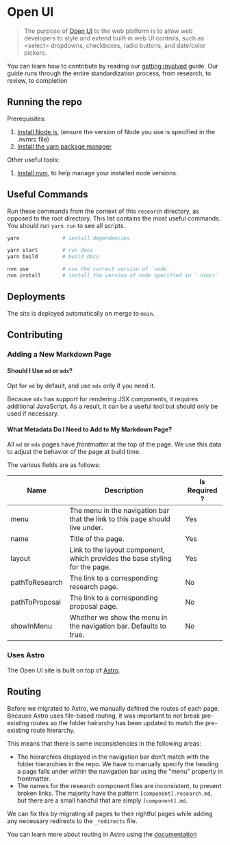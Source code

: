 # Open UI

> The purpose of [Open UI](https://open-ui.org/) to the web platform is to allow web developers to style and extend built-in web UI controls, such as \<select> dropdowns, checkboxes, radio buttons, and date/color pickers.

You can learn how to contribute by reading our [getting involved](https://open-ui.org/get-involved) guide. Our guide runs through the entire standardization process, from research, to review, to completion

## Running the repo

Prerequisites:

1. [Install Node.js](https://nodejs.org), (ensure the version of Node you use is specified in the .nvmrc file)
2. [Install the yarn package manager](https://yarnpkg.com/getting-started/install)

Other useful tools:

1. [Install nvm](https://github.com/nvm-sh/nvm), to help manage your installed node versions.

## Useful Commands

Run these commands from the context of this `research` directory, as opposed to the root directory. This list contains the most useful commands. You should run `yarn run` to see all scripts.

```sh
yarn              # install dependencies

yarn start        # run docs
yarn build        # build docs

nvm use           # use the correct version of `node`
nvm install       # install the version of node specified in `.nvmrc`
```

## Deployments

The site is deployed automatically on merge to `main`.

## Contributing

### Adding a New Markdown Page

#### Should I Use `md` or `mdx`?

Opt for `md` by default, and use `mdx` only if you need it.

Because `mdx` has support for rendering JSX components, it requires additional JavaScript. As a result, it can be a useful tool but should only be used if necessary.

#### What Metadata Do I Need to Add to My Markdown Page?

All `md` or `mdx` pages have _frontmatter_ at the top of the page. We use this data to adjust the behavior of the page at build time.

The various fields are as follows:

| Name           | Description                                                                  | Is Required ? |
| -------------- | ---------------------------------------------------------------------------- | ------------- |
| menu           | The menu in the navigation bar that the link to this page should live under. | Yes           |
| name           | Title of the page.                                                           | Yes           |
| layout         | Link to the layout component, which provides the base styling for the page.  | Yes           |
| pathToResearch | The link to a corresponding research page.                                   | No            |
| pathToProposal | The link to a corresponding proposal page.                                   | No            |
| showInMenu     | Whether we show the menu in the navigation bar. Defaults to true.            | No            |

### Uses Astro

The Open UI site is built on top of [Astro](https://astro.build/).

## Routing

Before we migrated to Astro, we manually defined the routes of each page. Because Astro uses file-based routing, it was important to not break pre-existing routes so the folder heirarchy has been updated to match the pre-existing route hierarchy.

This means that there is some inconsistencies in the following areas:

- The hierarchies displayed in the navigation bar don't match with the folder hierarchies in the repo. We have to manually specify the heading a page falls under within the navigation bar using the "menu" property in frontmatter.
- The names for the research component files are inconsistent, to prevent broken links. The majority have the pattern `[component].research.md`, but there are a small handful that are simply `[component].md`.

We can fix this by migrating all pages to their rightful pages while adding any necessary redirects to the `_redirects` file.

You can learn more about routing in Astro using the [documentation](https://docs.astro.build/en/core-concepts/routing/)
